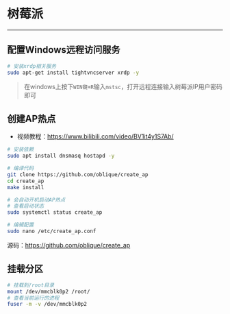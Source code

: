 # 树莓派

---

## 配置Windows远程访问服务

```bash
# 安装xrdp相关服务 
sudo apt-get install tightvncserver xrdp -y
```

> 在windows上按下`WIN键+R`输入`mstsc`，打开远程连接输入树莓派IP用户密码即可

## 创建AP热点

- 视频教程：https://www.bilibili.com/video/BV1it4y1S7Ab/

```bash
# 安装依赖
sudo apt install dnsmasq hostapd -y

# 编译代码
git clone https://github.com/oblique/create_ap
cd create_ap
make install

# 会自动开机启动AP热点
# 查看启动状态
sudo systemctl status create_ap

# 编辑配置
sudo nano /etc/create_ap.conf
```

源码：https://github.com/oblique/create_ap

## 挂载分区
```bash
# 挂载到/root目录
mount /dev/mmcblk0p2 /root/
# 查看当前运行的进程
fuser -m -v /dev/mmcblk0p2

``` 